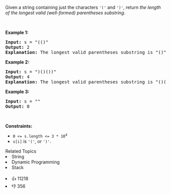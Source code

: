<p>Given a string containing just the characters <code>'('</code> and <code>')'</code>, return <em>the length of the longest valid (well-formed) parentheses </em><span data-keyword="substring-nonempty"><em>substring</em></span>.</p>

<p>&nbsp;</p> 
<p><strong class="example">Example 1:</strong></p>

<pre>
<strong>Input:</strong> s = "(()"
<strong>Output:</strong> 2
<strong>Explanation:</strong> The longest valid parentheses substring is "()".
</pre>

<p><strong class="example">Example 2:</strong></p>

<pre>
<strong>Input:</strong> s = ")()())"
<strong>Output:</strong> 4
<strong>Explanation:</strong> The longest valid parentheses substring is "()()".
</pre>

<p><strong class="example">Example 3:</strong></p>

<pre>
<strong>Input:</strong> s = ""
<strong>Output:</strong> 0
</pre>

<p>&nbsp;</p> 
<p><strong>Constraints:</strong></p>

<ul> 
 <li><code>0 &lt;= s.length &lt;= 3 * 10<sup>4</sup></code></li> 
 <li><code>s[i]</code> is <code>'('</code>, or <code>')'</code>.</li> 
</ul>

<div><div>Related Topics</div><div><li>String</li><li>Dynamic Programming</li><li>Stack</li></div></div><br><div><li>👍 11218</li><li>👎 356</li></div>